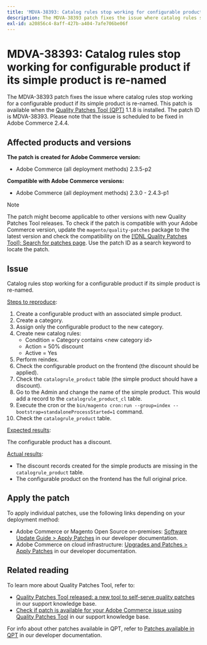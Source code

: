 ```yaml
---
title: 'MDVA-38393: Catalog rules stop working for configurable product if its simple product is re-named'
description: The MDVA-38393 patch fixes the issue where catalog rules stop working for a configurable product if its simple product is re-named. This patch is available when the [Quality Patches Tool (QPT)](/help/announcements/adobe-commerce-announcements/magento-quality-patches-released-new-tool-to-self-serve-quality-patches.md) 1.1.8 is installed. The patch ID is MDVA-38393. Please note that the issue is scheduled to be fixed in Adobe Commerce 2.4.4.
exl-id: a20856c4-8aff-427b-a404-7afe706be06f
---
```

# MDVA-38393: Catalog rules stop working for configurable product if its simple product is re-named

The MDVA-38393 patch fixes the issue where catalog rules stop working for a configurable product if its simple product is re-named. This patch is available when the [Quality Patches Tool (QPT)](/help/announcements/adobe-commerce-announcements/magento-quality-patches-released-new-tool-to-self-serve-quality-patches.md) 1.1.8 is installed. The patch ID is MDVA-38393. Please note that the issue is scheduled to be fixed in Adobe Commerce 2.4.4.

## Affected products and versions

**The patch is created for Adobe Commerce version:**

* Adobe Commerce (all deployment methods) 2.3.5-p2

**Compatible with Adobe Commerce versions:**

* Adobe Commerce (all deployment methods) 2.3.0 - 2.4.3-p1

>[!NOTE]
>
>The patch might become applicable to other versions with new Quality Patches Tool releases. To check if the patch is compatible with your Adobe Commerce version, update the `magento/quality-patches` package to the latest version and check the compatibility on the [[!DNL Quality Patches Tool]: Search for patches page](https://devdocs.magento.com/quality-patches/tool.html#patch-grid). Use the patch ID as a search keyword to locate the patch.

## Issue

Catalog rules stop working for a configurable product if its simple product is re-named.

<u>Steps to reproduce</u>:

1. Create a configurable product with an associated simple product.
1. Create a category.
1. Assign only the configurable product to the new category.
1. Create new catalog rules:
    * Condition = Category contains \<new category id>
    * Action = 50% discount
    * Active = Yes
1. Perform reindex.
1. Check the configurable product on the frontend (the discount should be applied).
1. Check the `catalogrule_product` table (the simple product should have a discount).
1. Go to the Admin and change the name of the simple product. This would add a record to the `catalogrule_product_cl` table.
1. Execute the cron or the `bin/magento cron:run --group=index --bootstrap=standaloneProcessStarted=1` command.
1. Check the `catalogrule_product` table.

<u>Expected results</u>:

The configurable product has a discount.

<u>Actual results</u>:

* The discount records created for the simple products are missing in the `catalogrule_product` table.
* The configurable product on the frontend has the full original price.

## Apply the patch

To apply individual patches, use the following links depending on your deployment method:

* Adobe Commerce or Magento Open Source on-premises: [Software Update Guide > Apply Patches](https://devdocs.magento.com/guides/v2.4/comp-mgr/patching/mqp.html) in our developer documentation.
* Adobe Commerce on cloud infrastructure: [Upgrades and Patches > Apply Patches](https://devdocs.magento.com/cloud/project/project-patch.html) in our developer documentation.

## Related reading

To learn more about Quality Patches Tool, refer to:

* [Quality Patches Tool released: a new tool to self-serve quality patches](/help/announcements/adobe-commerce-announcements/magento-quality-patches-released-new-tool-to-self-serve-quality-patches.md) in our support knowledge base.
* [Check if patch is available for your Adobe Commerce issue using Quality Patches Tool](/help/support-tools/patches-available-in-qpt-tool/check-patch-for-magento-issue-with-magento-quality-patches.md) in our support knowledge base.

For info about other patches available in QPT, refer to [Patches available in QPT](https://devdocs.magento.com/quality-patches/tool.html#patch-grid) in our developer documentation.
